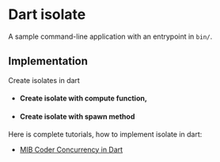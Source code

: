 # Dart isolate

A sample command-line application with an entrypoint in `bin/`.

## Implementation

Create isolates in dart
- #### Create isolate with compute function,
- #### Create isolate with spawn method

Here is complete tutorials, how to implement isolate in dart:

- [MIB Coder Concurrency in Dart](https://mibcoder.com/isolate-in-dart-create-isolate/)